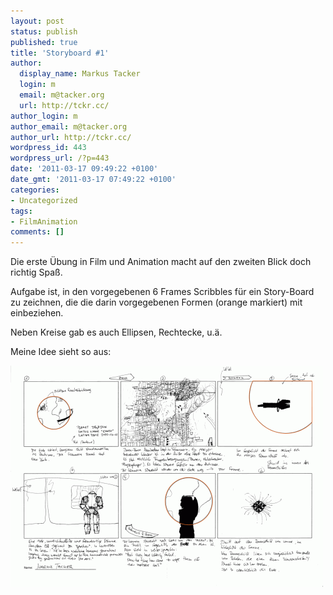 ```yaml
---
layout: post
status: publish
published: true
title: 'Storyboard #1'
author:
  display_name: Markus Tacker
  login: m
  email: m@tacker.org
  url: http://tckr.cc/
author_login: m
author_email: m@tacker.org
author_url: http://tckr.cc/
wordpress_id: 443
wordpress_url: /?p=443
date: '2011-03-17 09:49:22 +0100'
date_gmt: '2011-03-17 07:49:22 +0100'
categories:
- Uncategorized
tags:
- FilmAnimation
comments: []
---
```

<p>Die erste Übung in Film und Animation macht auf den zweiten Blick doch richtig Spaß.</p>
<p>Aufgabe ist, in den vorgegebenen 6 Frames Scribbles für ein Story-Board zu zeichnen, die die darin vorgegebenen Formen (orange markiert) mit einbeziehen.</p>
<p>Neben Kreise gab es auch Ellipsen, Rechtecke, u.ä.</p>
<p>Meine Idee sieht so aus:</p>
<p><a href="/uploads/2011/03/Uebung-01.png"><img class="alignnone size-medium wp-image-444" title="Storyboard #1" src="/uploads/2011/03/Uebung-01-500x354.png" alt="" width="500" height="354" /></a></p>

